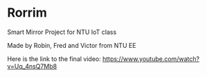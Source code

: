 # Rorrim 
Smart Mirror Project for NTU IoT class

Made by Robin, Fred and Victor from NTU EE

Here is the link to the final video: https://www.youtube.com/watch?v=Uq_4nsQ7Mb8
